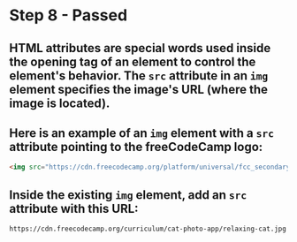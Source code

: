 # Step 8 - Passed
## HTML attributes are special words used inside the opening tag of an element to control the element's behavior. The `src` attribute in an `img` element specifies the image's URL (where the image is located).

## Here is an example of an `img` element with a `src` attribute pointing to the freeCodeCamp logo:
```html
<img src="https://cdn.freecodecamp.org/platform/universal/fcc_secondary.svg">
```
## Inside the existing `img` element, add an `src` attribute with this URL:
```url
https://cdn.freecodecamp.org/curriculum/cat-photo-app/relaxing-cat.jpg
```